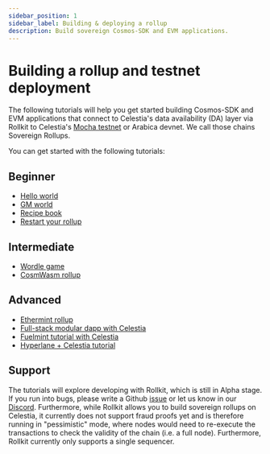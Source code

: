 ```yaml
---
sidebar_position: 1
sidebar_label: Building & deploying a rollup
description: Build sovereign Cosmos-SDK and EVM applications.
---
```


# Building a rollup and testnet deployment

The following tutorials will help you get started building
Cosmos-SDK and EVM applications that connect to Celestia's data availability
(DA) layer via Rollkit to Celestia's
[Mocha testnet](https://docs.celestia.org/nodes/mocha-testnet)
or Arabica devnet. We call those chains Sovereign Rollups.

You can get started with the following tutorials:

## Beginner

- [Hello world](./hello-world.md)
- [GM world](./gm-world.md)
- [Recipe book](./recipe-book.md)
- [Restart your rollup](./restart-rollkit-rollup.md)

## Intermediate

- [Wordle game](./wordle.md)
- [CosmWasm rollup](https://rollkit.dev/docs/tutorials/cosmwasm)

## Advanced

- [Ethermint rollup](https://rollkit.dev/docs/tutorials/ethermint)
- [Full-stack modular dapp with Celestia](https://docs.celestia.org/developers/full-stack-modular-development-guide)
- [Fuelmint tutorial with Celestia](https://docs.celestia.org/developers/fuelmint)
- [Hyperlane + Celestia tutorial](https://docs.hyperlane.xyz/docs/deploy/celestia-+-hyperlane)

## Support

The tutorials will explore developing with Rollkit,
which is still in Alpha stage. If you run into bugs, please write a Github
[issue](https://github.com/rollkit/docs/issues/new)
or let us know in our [Discord](https://discord.com/channels/638338779505229824/1065974175237414972).
Furthermore, while Rollkit allows you to build sovereign rollups
on Celestia, it currently does not support fraud proofs yet and is
therefore running in "pessimistic" mode, where nodes would need to
re-execute the transactions to check the validity of the chain
(i.e. a full node). Furthermore, Rollkit currently only supports
a single sequencer.
